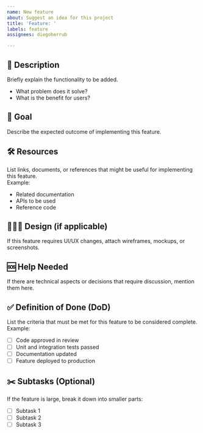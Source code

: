 ```yaml
---
name: New feature
about: Suggest an idea for this project
title: 'Feature: '
labels: feature
assignees: diegoherrub

---
```


## 📝 Description  
Briefly explain the functionality to be added.  
- What problem does it solve?  
- What is the benefit for users?  

## 🎯 Goal  
Describe the expected outcome of implementing this feature.

## 🛠️ Resources  
List links, documents, or references that might be useful for implementing this feature.  
Example:
- Related documentation  
- APIs to be used  
- Reference code  

## 👩🏽‍🎨 Design (if applicable)  
If this feature requires UI/UX changes, attach wireframes, mockups, or screenshots.

## 🆘 Help Needed  
If there are technical aspects or decisions that require discussion, mention them here.  

## ✅ Definition of Done (DoD)  
List the criteria that must be met for this feature to be considered complete.  
Example:
- [ ] Code approved in review  
- [ ] Unit and integration tests passed  
- [ ] Documentation updated  
- [ ] Feature deployed to production  

## ✂️ Subtasks (Optional)  
If the feature is large, break it down into smaller parts:  
- [ ] Subtask 1  
- [ ] Subtask 2  
- [ ] Subtask 3
